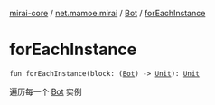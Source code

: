 [mirai-core](../../index.md) / [net.mamoe.mirai](../index.md) / [Bot](index.md) / [forEachInstance](./for-each-instance.md)

# forEachInstance

`fun forEachInstance(block: (`[`Bot`](index.md)`) -> `[`Unit`](https://kotlinlang.org/api/latest/jvm/stdlib/kotlin/-unit/index.html)`): `[`Unit`](https://kotlinlang.org/api/latest/jvm/stdlib/kotlin/-unit/index.html)

遍历每一个 [Bot](index.md) 实例

